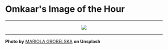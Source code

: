 # Omkaar's Image of the Hour

---

<div align="center">

<a href="https://unsplash.com/photos/vibrant-fireworks-burst-against-a-black-sky--OQrGwIzhHA">
  <img src="https://images.unsplash.com/photo-1747586181200-96551a018ed1?crop=entropy&cs=tinysrgb&fit=max&fm=jpg&ixid=M3w3NjA2Nzh8MHwxfHJhbmRvbXx8fHx8fHx8fDE3NTA2MjYwMDB8&ixlib=rb-4.1.0&q=80&w=1080" style="max-width:100%; height:auto;">
</a>



</div>

---

**Photo by** [MARIOLA GROBELSKA](https://unsplash.com/@mariolagr) **on Unsplash**
